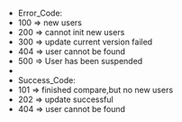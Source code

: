 
* Error_Code:
*  100 => new users
*  200 => cannot init new users
*  300 => update current version failed
*  404 => user cannot be found
*  500 => User has been suspended
*
* Success_Code:
*  101 => finished compare,but no new users
*  202 => update successful
*  404 => user cannot be found


